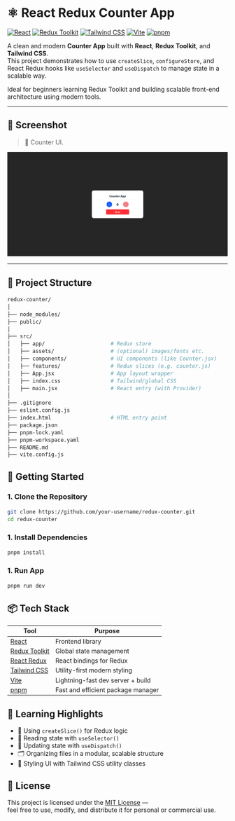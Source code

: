 # ⚛️ React Redux Counter App

[![React](https://img.shields.io/badge/React-20232A?style=for-the-badge&logo=react&logoColor=61DAFB)](https://reactjs.org/)
[![Redux Toolkit](https://img.shields.io/badge/Redux%20Toolkit-593D88?style=for-the-badge&logo=redux&logoColor=white)](https://redux-toolkit.js.org/)
[![Tailwind CSS](https://img.shields.io/badge/Tailwind%20CSS-38B2AC?style=for-the-badge&logo=tailwind-css&logoColor=white)](https://tailwindcss.com/)
[![Vite](https://img.shields.io/badge/Vite-646CFF?style=for-the-badge&logo=vite&logoColor=white)](https://vitejs.dev/)
[![pnpm](https://img.shields.io/badge/pnpm-F69220?style=for-the-badge&logo=pnpm&logoColor=black)](https://pnpm.io/)

A clean and modern **Counter App** built with **React**, **Redux Toolkit**, and **Tailwind CSS**.  
This project demonstrates how to use `createSlice`, `configureStore`, and React Redux hooks like `useSelector` and `useDispatch` to manage state in a scalable way.

Ideal for beginners learning Redux Toolkit and building scalable front-end architecture using modern tools.

---

## 📸 Screenshot

> 📍 Counter UI.

![Counter App Screenshot](./src/assets/Counter%20-%20Redux.png)

---

## 🔧 Project Structure

```bash
redux-counter/
│
├── node_modules/
├── public/
│
├── src/
│   ├── app/                     # Redux store
│   ├── assets/                  # (optional) images/fonts etc.
│   ├── components/              # UI components (like Counter.jsx)
│   ├── features/                # Redux slices (e.g. counter.js)
│   ├── App.jsx                  # App layout wrapper
│   ├── index.css                # Tailwind/global CSS
│   ├── main.jsx                 # React entry (with Provider)
│
├── .gitignore
├── eslint.config.js
├── index.html                   # HTML entry point
├── package.json
├── pnpm-lock.yaml
├── pnpm-workspace.yaml
├── README.md
├── vite.config.js

```

## 🚀 Getting Started

### 1. Clone the Repository

```bash
git clone https://github.com/your-username/redux-counter.git
cd redux-counter
```

### 1. Install Dependencies

```bash
pnpm install
```

### 1. Run App

```bash
pnpm run dev
```

## 📦 Tech Stack

| Tool                                           | Purpose                            |
| ---------------------------------------------- | ---------------------------------- |
| [React](https://reactjs.org/)                  | Frontend library                   |
| [Redux Toolkit](https://redux-toolkit.js.org/) | Global state management            |
| [React Redux](https://react-redux.js.org/)     | React bindings for Redux           |
| [Tailwind CSS](https://tailwindcss.com/)       | Utility-first modern styling       |
| [Vite](https://vitejs.dev/)                    | Lightning-fast dev server + build  |
| [pnpm](https://pnpm.io/)                       | Fast and efficient package manager |

## 🧠 Learning Highlights

- 🧩 Using `createSlice()` for Redux logic
- 📖 Reading state with `useSelector()`
- 🎯 Updating state with `useDispatch()`
- 🗂️ Organizing files in a modular, scalable structure
- 🎨 Styling UI with Tailwind CSS utility classes

## 📃 License

This project is licensed under the [MIT License](https://opensource.org/licenses/MIT) —  
feel free to use, modify, and distribute it for personal or commercial use.
